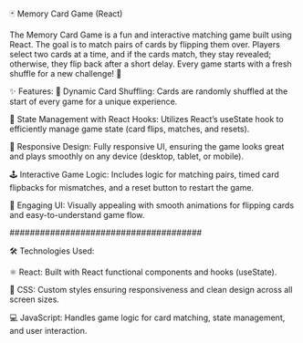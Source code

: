 🃏 Memory Card Game (React)

The Memory Card Game is a fun and interactive matching game built using React. The goal is to match pairs of cards by flipping them over. Players select two cards at a time, and if the cards match, they stay revealed; otherwise, they flip back after a short delay. Every game starts with a fresh shuffle for a new challenge! 🔄

✨ Features:
🔀 Dynamic Card Shuffling: Cards are randomly shuffled at the start of every game for a unique experience.

🧠 State Management with React Hooks: Utilizes React’s useState hook to efficiently manage game state (card flips, matches, and resets).

📱 Responsive Design: Fully responsive UI, ensuring the game looks great and plays smoothly on any device (desktop, tablet, or mobile).

🕹️ Interactive Game Logic: Includes logic for matching pairs, timed card flipbacks for mismatches, and a reset button to restart the game.

🎨 Engaging UI: Visually appealing with smooth animations for flipping cards and easy-to-understand game flow.

######################################

🛠️ Technologies Used:

⚛️ React: Built with React functional components and hooks (useState).

🎨 CSS: Custom styles ensuring responsiveness and clean design across all screen sizes.

💻 JavaScript: Handles game logic for card matching, state management, and user interaction.
